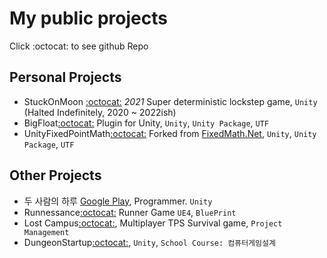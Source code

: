 # My public projects
Click :octocat: to see github Repo

## Personal Projects
- StuckOnMoon [:octocat:](https://github.com/Yukinyaa/StuckOnMoon) _2021_ Super deterministic lockstep game, `Unity` (Halted Indefinitely, 2020 ~ 2022ish)
- BigFloat[:octocat:](https://github.com/Yukinyaa/BigFloat) Plugin for Unity, `Unity`, `Unity Package`, `UTF`
- UnityFixedPointMath[:octocat:](https://github.com/Yukinyaa/UnityFixedPointMath) Forked from [FixedMath.Net](https://github.com/asik/FixedMath.Net), `Unity`, `Unity Package`, `UTF`

## Other Projects
- 두 사람의 하루 [Google Play](https://play.google.com/store/apps/details?id=com.sepiagames.haru&hl=ko&gl=US), Programmer. `Unity`
- Runnessance[:octocat:](https://github.com/Yukinyaa/Runnessance) Runner Game `UE4`, `BluePrint`
- Lost Campus[:octocat:](https://github.com/Yukinyaa/LostCampus), Multiplayer TPS Survival game, `Project Management`
- DungeonStartup[:octocat:](https://github.com/Yukinyaa/DungeonStartup), `Unity`, `School Course: 컴퓨터게임설계`
